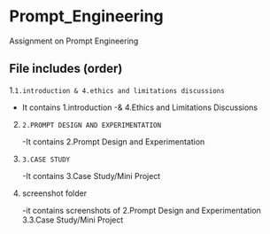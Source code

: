 # Prompt_Engineering
Assignment on Prompt Engineering
## File includes (order)
1.`1.introduction & 4.ethics and limitations discussions` 

   - It contains 1.introduction
   -&           4.Ethics and Limitations Discussions

2. `2.PROMPT DESIGN AND EXPERIMENTATION`

   -It contains 2.Prompt Design and Experimentation
   
4. `3.CASE STUDY`
   
   -It contains 3.Case Study/Mini Project
6. screenshot folder
   
   -it contains screenshots of
                2.Prompt Design and Experimentation
                3.3.Case Study/Mini Project
   
